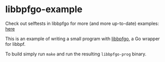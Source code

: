 # libbpfgo-example

Check out selftests in libbpfgo for more (and more up-to-date) examples: [here](https://github.com/aquasecurity/libbpfgo/tree/main/selftest)

This is an example of writing a small program with [libbpfgo](https://github.com/aquasecurity/tracee/tree/main/libbpfgo), a Go wrapper for libbpf.

To build simply run `make` and run the resulting `libbpfgo-prog` binary.

